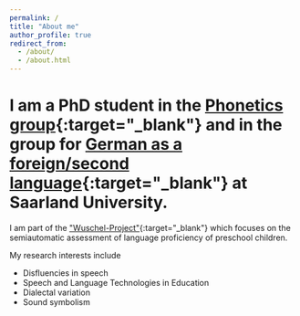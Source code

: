 ```yaml
---
permalink: /
title: "About me"
author_profile: true
redirect_from: 
  - /about/
  - /about.html
---
```

# I am a PhD student in the [Phonetics group](https://www.coli.uni-saarland.de/groups/BM/phonetics/){:target="_blank"} and in the group for [German as a foreign/second language](https://www.uni-saarland.de/lehrstuhl/haberzettl.html){:target="_blank"} at Saarland University.
I am part of the ["Wuschel-Project"](https://www.uni-saarland.de/lehrstuhl/haberzettl/projekte/sprachliche-bildung-in-kita.html){:target="_blank"} which focuses on the semiautomatic assessment of language proficiency of preschool children.

My research interests include 
* Disfluencies in speech
* Speech and Language Technologies in Education
* Dialectal variation
* Sound symbolism
